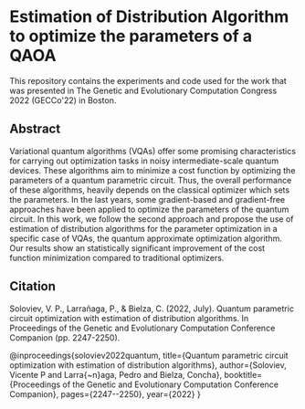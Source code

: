 # Estimation of Distribution Algorithm to optimize the parameters of a QAOA

This repository contains the experiments and code used for the work that was presented in The Genetic and Evolutionary Computation Congress 2022 (GECCo'22) in Boston.

## Abstract
Variational quantum algorithms (VQAs) offer some promising characteristics for carrying out optimization tasks in noisy intermediate-scale quantum devices. These algorithms aim to minimize a cost function by optimizing the parameters of a quantum parametric circuit. Thus, the overall performance of these algorithms, heavily depends on the classical optimizer which sets the parameters. In the last years, some gradient-based and gradient-free approaches have been applied to optimize the parameters of the quantum circuit. In this work, we follow the second approach and propose the use of estimation of distribution algorithms for the parameter optimization in a specific case of VQAs, the quantum approximate optimization algorithm. Our results show an statistically significant improvement of the cost function minimization compared to traditional optimizers.

## Citation
Soloviev, V. P., Larrañaga, P., & Bielza, C. (2022, July). Quantum parametric circuit optimization with estimation of distribution algorithms. In Proceedings of the Genetic and Evolutionary Computation Conference Companion (pp. 2247-2250).

@inproceedings{soloviev2022quantum,
  title={Quantum parametric circuit optimization with estimation of distribution algorithms},
  author={Soloviev, Vicente P and Larra{\~n}aga, Pedro and Bielza, Concha},
  booktitle={Proceedings of the Genetic and Evolutionary Computation Conference Companion},
  pages={2247--2250},
  year={2022}
}
